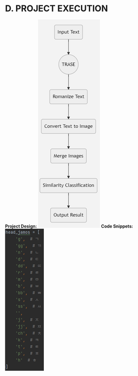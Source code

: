 # D. PROJECT EXECUTION
**Project Design:**
![enter image description here](https://github.com/Nahvin00/TRASE-Trademark-Similarity-Identification/blob/main/PMP/assets/19.png)
**Code Snippets:**
![enter image description here](https://github.com/Nahvin00/TRASE-Trademark-Similarity-Identification/blob/main/PMP/assets/1.png)
